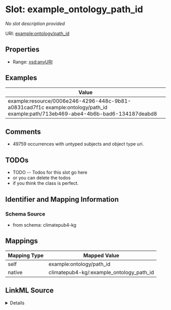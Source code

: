 

# Slot: example_ontology_path_id


_No slot description provided_





URI: [example:ontology/path_id](http://example.org/ontology/path_id)



<!-- no inheritance hierarchy -->








## Properties

* Range: [xsd:anyURI](xsd:anyURI)






## Examples

| Value |
| --- |
| example:resource/0006e246-4296-448c-9b81-a0831cad7f1c example:ontology/path_id example:path/713eb469-abe4-4b6b-bad6-134187deabd8 |

## Comments

* 49759 occurrences with untyped subjects and object type uri.

## TODOs

* TODO -- Todos for this slot go here
* or you can delete the todos
* if you think the class is perfect.

## Identifier and Mapping Information







### Schema Source


* from schema: climatepub4-kg




## Mappings

| Mapping Type | Mapped Value |
| ---  | ---  |
| self | example:ontology/path_id |
| native | climatepub4-kg/:example_ontology_path_id |




## LinkML Source

<details>
```yaml
name: example_ontology_path_id
description: No slot description provided
todos:
- TODO -- Todos for this slot go here
- or you can delete the todos
- if you think the class is perfect.
comments:
- 49759 occurrences with untyped subjects and object type uri.
examples:
- value: example:resource/0006e246-4296-448c-9b81-a0831cad7f1c example:ontology/path_id
    example:path/713eb469-abe4-4b6b-bad6-134187deabd8
from_schema: climatepub4-kg
rank: 1000
slot_uri: example:ontology/path_id
alias: example_ontology_path_id
range: uri

```
</details>